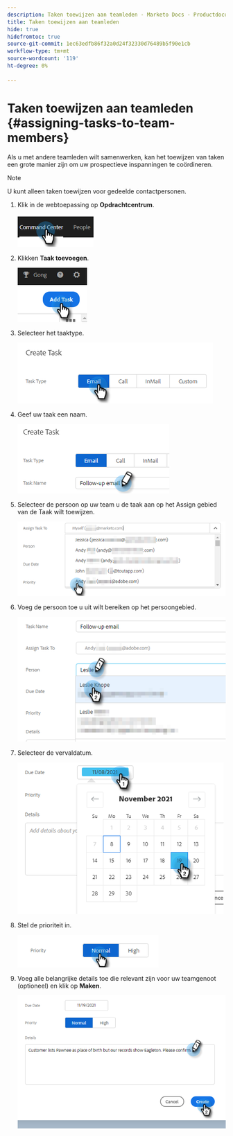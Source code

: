 ```yaml
---
description: Taken toewijzen aan teamleden - Marketo Docs - Productdocumentatie
title: Taken toewijzen aan teamleden
hide: true
hidefromtoc: true
source-git-commit: 1ec63edfb86f32a0d24f32330d76489b5f90e1cb
workflow-type: tm+mt
source-wordcount: '119'
ht-degree: 0%

---
```


# Taken toewijzen aan teamleden {#assigning-tasks-to-team-members}

Als u met andere teamleden wilt samenwerken, kan het toewijzen van taken een grote manier zijn om uw prospectieve inspanningen te coördineren.

>[!NOTE]
>
>U kunt alleen taken toewijzen voor gedeelde contactpersonen.

1. Klik in de webtoepassing op **Opdrachtcentrum**.

   ![](assets/assigning-tasks-to-team-members-1.png)

1. Klikken **Taak toevoegen**.

   ![](assets/assigning-tasks-to-team-members-2.png)

1. Selecteer het taaktype.

   ![](assets/assigning-tasks-to-team-members-3.png)

1. Geef uw taak een naam.

   ![](assets/assigning-tasks-to-team-members-4.png)

1. Selecteer de persoon op uw team u de taak aan op het Assign gebied van de Taak wilt toewijzen.

   ![](assets/assigning-tasks-to-team-members-5.png)

1. Voeg de persoon toe u uit wilt bereiken op het persoongebied.

   ![](assets/assigning-tasks-to-team-members-6.png)

1. Selecteer de vervaldatum.

   ![](assets/assigning-tasks-to-team-members-7.png)

1. Stel de prioriteit in.

   ![](assets/assigning-tasks-to-team-members-8.png)

1. Voeg alle belangrijke details toe die relevant zijn voor uw teamgenoot (optioneel) en klik op **Maken**.

   ![](assets/assigning-tasks-to-team-members-9.png)
